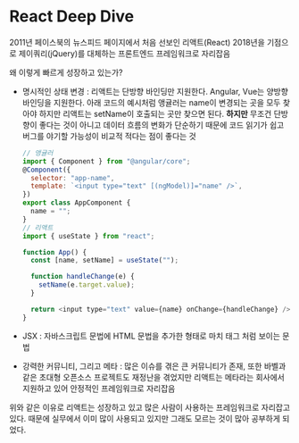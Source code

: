 # React Deep Dive

2011년 페이스북의 뉴스피드 페이지에서 처음 선보인 리액트(React)
2018년을 기점으로 제이쿼리(jQuery)를 대체하는 프론트엔드 프레임워크로 자리잡음

왜 이렇게 빠르게 성장하고 있는가?

- 명시적인 상태 변경 : 리액트는 단방향 바인딩만 지원한다.
  Angular, Vue는 양방향 바인딩을 지원한다.
  아래 코드의 예시처럼 앵귤러는 name이 변경되는 곳을 모두 찾아야 하지만
  리액트는 setName이 호출되는 곳만 찾으면 된다.
  <b>하지만</b> 무조건 단방향이 좋다는 것이 아니고 데이터 흐름의 변화가 단순하기 때문에 코드 읽기가 쉽고 버그를 야기할 가능성이 비교적 적다는 점이 좋다는 것

  ```javascript
  // 앵귤러
  import { Component } from "@angular/core";
  @Component({
    selector: "app-name",
    template: `<input type="text" [(ngModel)]="name" />`,
  })
  export class AppComponent {
    name = "";
  }
  // 리액트
  import { useState } from "react";

  function App() {
    const [name, setName] = useState("");

    function handleChange(e) {
      setName(e.target.value);
    }

    return <input type="text" value={name} onChange={handleChange} />;
  }
  ```

- JSX : 자바스크립트 문법에 HTML 문법을 추가한 형태로 마치 태그 처럼 보이는 문법
- 강력한 커뮤니티, 그리고 메타 : 많은 이슈를 겪은 큰 커뮤니티가 존재, 또한 바벨과 같은 초대형 오픈소스 프로젝트도 재정난을 겪었지만 리액트는 메타라는 회사에서 지원하고 있어 안정적인 프레임워크로 자리잡음

위와 같은 이유로 리액트는 성장하고 있고 많은 사람이 사용하는 프레임워크로 자리잡고 있다.
때문에 실무에서 이미 많이 사용되고 있지만 그래도 모르는 것이 많아 공부하게 되었다.
